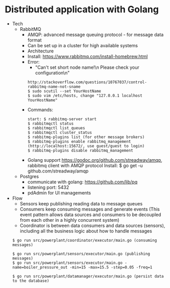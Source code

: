 # Distributed application with Golang
  * Tech
    * RabbitMQ
      * AMQP: advanced message queuing protocol - for message data format
      * Can be set up in a cluster for high available systems
      * Architecture
      * Install: https://www.rabbitmq.com/install-homebrew.html
      * Error:
        * "Can't set short node name!\n Please check your configuration\n"
        ```
        http://stackoverflow.com/questions/10767037/control-rabbitmq-name-not-sname
        $ sudo scutil --set YourHostName
        $ sudo vim /etc/hosts, change "127.0.0.1 localhost YourHostName"
        ```
      * Commands:
        ```
        start: $ rabbitmq-server start
        $ rabbitmqctl status
        $ rabbitmqctl list_queues
        $ rabbitmqctl cluster_status
        $ rabbitmq-plugins list (for other message brokers)
        $ rabbitmq-plugins enable rabbitmq_management (http://localhost:15672/, use guest/guest to login)
        $ rabbitmq-plugins disable rabbitmq_management
        ```
      * Golang support
        https://godoc.org/github.com/streadway/amqp, rabbitmq client with AMQP protocol
        Install: $ go get -u github.com/streadway/amqp
    * Postgres
      * communicate with golang: https://github.com/lib/pq
      * listening port: 5432
      * pdAdmin for UI managements
  * Flow
    * Sensors keep publishing reading data to message queues
    * Consumers keep consuming messages and generate events (This event pattern allows data sources and consumers to be decoupled from each other in a highly concurrent system)
    * Coordinator is between data consumers and data sources (sensors), including all the business logic about how to handle messages
    ```
    $ go run src/powerplant/coordinator/executor/main.go (consuming messages)

    $ go run src/powerplant/sensors/executor/main.go (publishing messages)
    $ go run src/powerplant/sensors/executor/main.go -name=boiler_pressure_out -min=15 -max=15.5 -step=0.05 -freq=1

    $ go run src/powerplant/datamanager/executor/main.go (persist data to the database)
    ```
